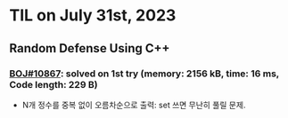 # **TIL on July 31st, 2023**

## Random Defense Using C++
### [BOJ#10867](/Problem%20Solving/boj/random%20defense/10867-07-31-2023.cpp): solved on 1st try (memory: 2156 kB, time: 16 ms, Code length: 229 B)
* N개 정수를 중복 없이 오름차순으로 출력: set 쓰면 무난히 풀릴 문제.
